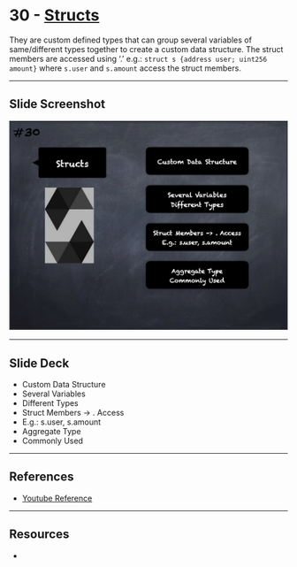 # 30 - [Structs](Structs.md)
They are custom defined types that can group several variables of same/different types together to create a custom data structure. The struct members are accessed using ‘.’ e.g.: `struct s {address user; uint256 amount}` where `s.user` and `s.amount` access the struct members.

___
## Slide Screenshot
![030.png](../images/solidity101/030.png)
___
## Slide Deck
- Custom Data Structure
- Several Variables
- Different Types
- Struct Members -> . Access
- E.g.: s.user, s.amount
- Aggregate Type
- Commonly Used
___
## References
- [Youtube Reference](https://youtu.be/TCl1IcGl_3I?t=818)

___
## Resources
- 
